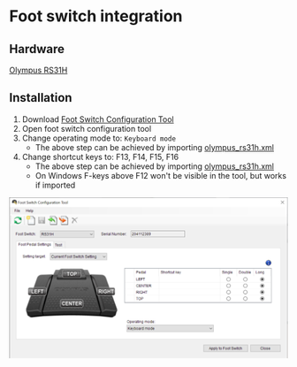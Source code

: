 # Foot switch integration

## Hardware

[Olympus RS31H](https://www.amazon.com/Olympus-RS31H-Professional-Dictation-Connection/dp/B01C3FSPQK)

## Installation

1. Download [Foot Switch Configuration Tool](https://dl-support.olympus-imaging.com/odms_download/ftsw_configuration_tool/en/)
1. Open foot switch configuration tool
1. Change operating mode to: `Keyboard mode`
   - The above step can be achieved by importing [olympus_rs31h.xml](./olympus_rs31h.xml)
1. Change shortcut keys to: F13, F14, F15, F16
   - The above step can be achieved by importing [olympus_rs31h.xml](./olympus_rs31h.xml)
   - On Windows F-keys above F12 won't be visible in the tool, but works if imported

![Foot Switch Configuration Tool](foot_switch_configuration.png)
